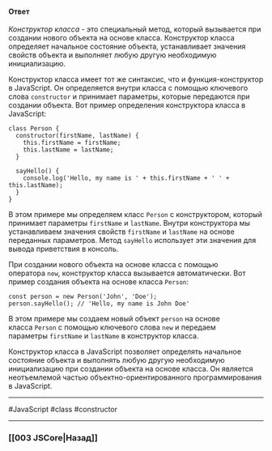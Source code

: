 #### Ответ

*Конструктор класса* - это специальный метод, который вызывается при создании нового объекта на основе класса. Конструктор класса определяет начальное состояние объекта, устанавливает значения свойств объекта и выполняет любую другую необходимую инициализацию.

Конструктор класса имеет тот же синтаксис, что и функция-конструктор в JavaScript. Он определяется внутри класса с помощью ключевого слова `constructor` и принимает параметры, которые передаются при создании объекта. Вот пример определения конструктора класса в JavaScript:

```
class Person {
  constructor(firstName, lastName) {
    this.firstName = firstName;
    this.lastName = lastName;
  }

  sayHello() {
    console.log('Hello, my name is ' + this.firstName + ' ' + this.lastName);
  }
}
```

В этом примере мы определяем класс `Person` с конструктором, который принимает параметры `firstName` и `lastName`. Внутри конструктора мы устанавливаем значения свойств `firstName` и `lastName` на основе переданных параметров. Метод `sayHello` использует эти значения для вывода приветствия в консоль.

При создании нового объекта на основе класса с помощью оператора `new`, конструктор класса вызывается автоматически. Вот пример создания объекта на основе класса `Person`:

```
const person = new Person('John', 'Doe');
person.sayHello(); // 'Hello, my name is John Doe'
```

В этом примере мы создаем новый объект `person` на основе класса `Person` с помощью ключевого слова `new` и передаем параметры `firstName` и `lastName` в конструктор класса.

Конструктор класса в JavaScript позволяет определять начальное состояние объекта и выполнять любую другую необходимую инициализацию при создании объекта на основе класса. Он является неотъемлемой частью объектно-ориентированного программирования в JavaScript.

___
 #JavaScript #class #constructor 

___

### [[003 JSCore|Назад]]